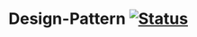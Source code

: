 # Design-Pattern  [![Status](https://52.187.3.12:8443/buildStatus/icon?job=Test%20Project&.png)](https://52.187.3.12:8443/job/Test%20Project/lastBuild/console)
